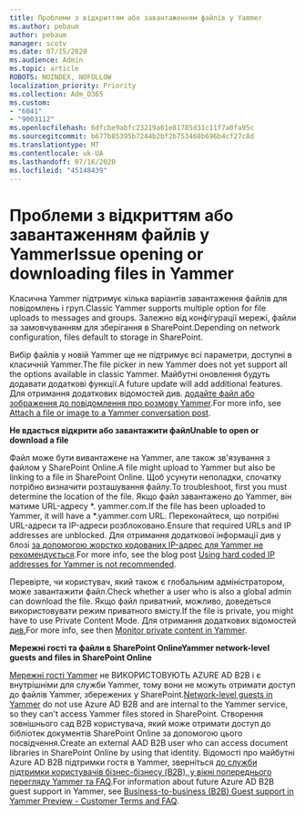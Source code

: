 ```yaml
---
title: Проблеми з відкриттям або завантаженням файлів у Yammer
ms.author: pebaum
author: pebaum
manager: scotv
ms.date: 07/15/2020
ms.audience: Admin
ms.topic: article
ROBOTS: NOINDEX, NOFOLLOW
localization_priority: Priority
ms.collection: Adm_O365
ms.custom:
- "6041"
- "9003112"
ms.openlocfilehash: 6dfcbe9abfc23219a61e81785d31c11f7a0fa95c
ms.sourcegitcommit: b677b85395b7244b2bf2b753468b696b4cf27c8d
ms.translationtype: MT
ms.contentlocale: uk-UA
ms.lasthandoff: 07/16/2020
ms.locfileid: "45148439"
---
```

# <a name="issue-opening-or-downloading-files-in-yammer"></a><span data-ttu-id="dd4f7-102">Проблеми з відкриттям або завантаженням файлів у Yammer</span><span class="sxs-lookup"><span data-stu-id="dd4f7-102">Issue opening or downloading files in Yammer</span></span>

<span data-ttu-id="dd4f7-103">Класична Yammer підтримує кілька варіантів завантаження файлів для повідомлень і груп.</span><span class="sxs-lookup"><span data-stu-id="dd4f7-103">Classic Yammer supports multiple option for file uploads to messages and groups.</span></span> <span data-ttu-id="dd4f7-104">Залежно від конфігурації мережі, файли за замовчуванням для зберігання в SharePoint.</span><span class="sxs-lookup"><span data-stu-id="dd4f7-104">Depending on network configuration, files default to storage in SharePoint.</span></span>

<span data-ttu-id="dd4f7-105">Вибір файлів у новій Yammer ще не підтримує всі параметри, доступні в класичній Yammer.</span><span class="sxs-lookup"><span data-stu-id="dd4f7-105">The file picker in new Yammer does not yet support all the options available in classic Yammer.</span></span> <span data-ttu-id="dd4f7-106">Майбутні оновлення будуть додавати додаткові функції.</span><span class="sxs-lookup"><span data-stu-id="dd4f7-106">A future update will add additional features.</span></span> <span data-ttu-id="dd4f7-107">Для отримання додаткових відомостей див. [додайте файл або зображення до повідомлення про розмову Yammer](https://support.microsoft.com/office/attach-a-file-or-image-to-a-yammer-conversation-post-8d2d17f7-8f37-4535-961e-518d751be7e8).</span><span class="sxs-lookup"><span data-stu-id="dd4f7-107">For more info, see [Attach a file or image to a Yammer conversation post](https://support.microsoft.com/office/attach-a-file-or-image-to-a-yammer-conversation-post-8d2d17f7-8f37-4535-961e-518d751be7e8).</span></span>

<span data-ttu-id="dd4f7-108">**Не вдається відкрити або завантажити файл**</span><span class="sxs-lookup"><span data-stu-id="dd4f7-108">**Unable to open or download a file**</span></span>  

<span data-ttu-id="dd4f7-109">Файл може бути вивантажене на Yammer, але також зв'язування з файлом у SharePoint Online.</span><span class="sxs-lookup"><span data-stu-id="dd4f7-109">A file might upload to Yammer but also be linking to a file in SharePoint Online.</span></span> <span data-ttu-id="dd4f7-110">Щоб усунути неполадки, спочатку потрібно визначити розташування файлу.</span><span class="sxs-lookup"><span data-stu-id="dd4f7-110">To troubleshoot, first you must determine the location of the file.</span></span> <span data-ttu-id="dd4f7-111">Якщо файл завантажено до Yammer, він матиме URL-адресу \*. yammer.com.</span><span class="sxs-lookup"><span data-stu-id="dd4f7-111">If the file has been uploaded to Yammer, it will have a \*.yammer.com URL.</span></span> <span data-ttu-id="dd4f7-112">Переконайтеся, що потрібні URL-адреси та IP-адреси розблоковано.</span><span class="sxs-lookup"><span data-stu-id="dd4f7-112">Ensure that required URLs and IP addresses are unblocked.</span></span> <span data-ttu-id="dd4f7-113">Для отримання додаткової інформації див у блозі [за допомогою жорстко кодованих IP-адрес для Yammer не рекомендується](https://techcommunity.microsoft.com/t5/yammer-blog/using-hard-coded-ip-addresses-for-yammer-is-not-recommended/ba-p/276592).</span><span class="sxs-lookup"><span data-stu-id="dd4f7-113">For more info, see the blog post [Using hard coded IP addresses for Yammer is not recommended](https://techcommunity.microsoft.com/t5/yammer-blog/using-hard-coded-ip-addresses-for-yammer-is-not-recommended/ba-p/276592).</span></span>

<span data-ttu-id="dd4f7-114">Перевірте, чи користувач, який також є глобальним адміністратором, може завантажити файл.</span><span class="sxs-lookup"><span data-stu-id="dd4f7-114">Check whether a user who is also a global admin can download the file.</span></span> <span data-ttu-id="dd4f7-115">Якщо файл приватний, можливо, доведеться використовувати режим приватного вмісту.</span><span class="sxs-lookup"><span data-stu-id="dd4f7-115">If the file is private, you might have to use Private Content Mode.</span></span> <span data-ttu-id="dd4f7-116">Для отримання додаткових відомостей [див.](https://docs.microsoft.com/yammer/manage-security-and-compliance/monitor-private-content)</span><span class="sxs-lookup"><span data-stu-id="dd4f7-116">For more info, see then [Monitor private content in Yammer](https://docs.microsoft.com/yammer/manage-security-and-compliance/monitor-private-content).</span></span>  

<span data-ttu-id="dd4f7-117">**Мережні гості та файли в SharePoint Online**</span><span class="sxs-lookup"><span data-stu-id="dd4f7-117">**Yammer network-level guests and files in SharePoint Online**</span></span>  

<span data-ttu-id="dd4f7-118">[Мережні гості Yammer](https://docs.microsoft.com/yammer/manage-yammer-users/add-block-or-remove-users#invite-guests) не ВИКОРИСТОВУЮТЬ AZURE AD B2B і є внутрішніми для служби Yammer, тому вони не можуть отримати доступ до файлів Yammer, збережених у SharePoint.</span><span class="sxs-lookup"><span data-stu-id="dd4f7-118">[Network-level guests in Yammer](https://docs.microsoft.com/yammer/manage-yammer-users/add-block-or-remove-users#invite-guests) do not use Azure AD B2B and are internal to the Yammer service, so they can't access Yammer files stored in SharePoint.</span></span> <span data-ttu-id="dd4f7-119">Створення зовнішнього сад B2B користувача, який може отримати доступ до бібліотек документів SharePoint Online за допомогою цього посвідчення.</span><span class="sxs-lookup"><span data-stu-id="dd4f7-119">Create an external AAD B2B user who can access document libraries in SharePoint Online by using that identity.</span></span> <span data-ttu-id="dd4f7-120">Відомості про майбутні Azure AD B2B підтримки гостя в Yammer, зверніться [до служби підтримки користувачів бізнес-бізнесу (B2B), у вікні попереднього перегляду Yammer та FAQ](https://docs.microsoft.com/yammer/get-started-with-yammer/azure-ad-b2b-guests-yammer).</span><span class="sxs-lookup"><span data-stu-id="dd4f7-120">For information about future Azure AD B2B guest support in Yammer, see [Business-to-business (B2B) Guest support in Yammer Preview - Customer Terms and FAQ](https://docs.microsoft.com/yammer/get-started-with-yammer/azure-ad-b2b-guests-yammer).</span></span>